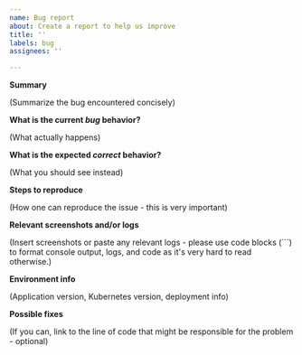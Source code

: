 ```yaml
---
name: Bug report
about: Create a report to help us improve
title: ''
labels: bug
assignees: ''

---
```


**Summary**

(Summarize the bug encountered concisely)

**What is the current *bug* behavior?**

(What actually happens)

**What is the expected *correct* behavior?**

(What you should see instead)

**Steps to reproduce**

(How one can reproduce the issue - this is very important)

**Relevant screenshots and/or logs**

(Insert screenshots or paste any relevant logs - please use code blocks (```) to format console output,
logs, and code as it's very hard to read otherwise.)

**Environment info**

(Application version, Kubernetes version, deployment info)

**Possible fixes**

(If you can, link to the line of code that might be responsible for the problem - optional)
